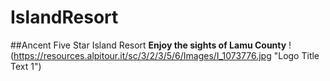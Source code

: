 # IslandResort
##Ancent Five Star Island Resort
**Enjoy the sights of Lamu County**
!(https://resources.alpitour.it/sc/3/2/3/5/6/Images/I_1073776.jpg "Logo Title Text 1")
